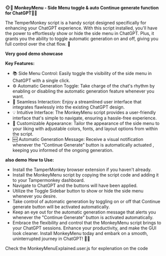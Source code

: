 🐵🔧 **MonkeyMenu - Side Menu toggle & auto Continue generate function for ChatGPT**🔧🐵

The TemperMonkey script is a handy script designed specifically for enhancing your ChatGPT experience. With this script installed, you'll have the power to effortlessly show or hide the side menu in ChatGPT. Plus, it grants you the ability to toggle automatic generation on and off, giving you full control over the chat flow. 🙌

**Very good demo showcase**
[](https://github.com/weedtarded/MonkeyMenu/assets/132843901/06d59616-3d4b-4c6e-8c30-584b548bc270
)



**Key Features:**

- 📚 Side Menu Control: Easily toggle the visibility of the side menu in ChatGPT with a single click.
- ⚙️ Automatic Generation Toggle: Take charge of the chat's rhythm by enabling or disabling the automatic generation feature whenever you want.
- 🚀 Seamless Interaction: Enjoy a streamlined user interface that integrates flawlessly into the existing ChatGPT design.
- 💡 Intuitive Interface: The MonkeyMenu script provides a user-friendly interface that's simple to navigate, ensuring a hassle-free experience.
- 🌈 Customizable Appearance: Tailor the appearance of the side menu to your liking with adjustable colors, fonts, and layout options from within the script.
- 🆕 Automatic Generation Message: Receive a visual notification whenever the "Continue Generate" button is automatically actuated , keeping you informed of the ongoing generation.

**also demo**
[](https://github.com/weedtarded/MonkeyMenu/assets/132843901/9ee65140-4792-41d3-8b4b-f3efab64ccfa
)
**How to Use:**

- Install the TamperMonkey browser extension if you haven't already.
- Install the MonkeyMenu script by copying the script code and adding it to your Tampermonkey dashboard.
- Navigate to ChatGPT and the buttons will have been applied.
- Utilize the Toggle Sidebar button to show or hide the side menu whenever you desire.
- Take control of automatic generation by toggling on or off that Continue generate button will be activated automatically.
- Keep an eye out for the automatic generation message that alerts you whenever the "Continue Generate" button is activated automatically.
- Embrace the flexibility and control that the MonkeyMenu script brings to your ChatGPT sessions. Enhance your productivity, and make the GUI look cleaner. Install MonkeyMenu today and embark on a smooth, uninterrupted journey in ChatGPT! 🚀🐵


Check the MonkeyMenuExplained.user.js for explenation on the code







